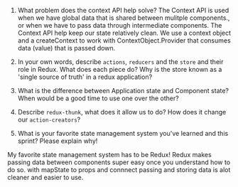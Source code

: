 1. What problem does the context API help solve?
    The Context API is used when we have global data that is shared between mulitple components., or when we have to pass data through intermediate components. The Context API help keep our state relatively clean. We use a context object and a createContext  to work with ContextObject.Provider that consumes data (value) that is passed down.


2. In your own words, describe `actions`, `reducers` and the `store` and their role in Redux. What does each piece do? Why is the store known as a 'single source of truth' in a redux application?




3. What is the difference between Application state and Component state? When would be a good time to use one over the other?



4. Describe `redux-thunk`, what does it allow us to do? How does it change our `action-creators`?


5. What is your favorite state management system you've learned and this sprint? Please explain why!

My favorite state management system has to be Redux! Redux makes passing data between components super easy once you understand how to do so. with mapState to props and connnect passing and storing data is alot cleaner and easier to use. 
